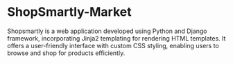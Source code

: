 # ShopSmartly-Market
Shopsmartly is a web application developed using Python and Django framework, incorporating Jinja2 templating for rendering HTML templates. It offers a user-friendly interface with custom CSS styling, enabling users to browse and shop for products efficiently. 
